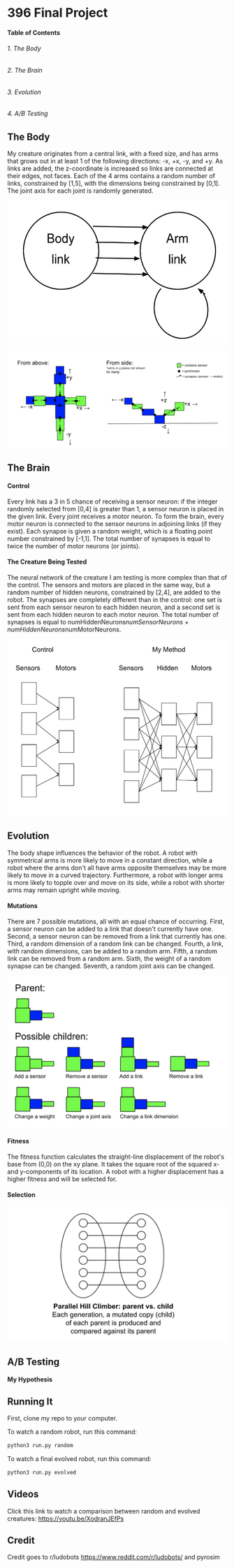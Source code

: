 # 396 Final Project

#### Table of Contents
###### 1. The Body
###### 2. The Brain
###### 3. Evolution
###### 4. A/B Testing

## The Body
My creature originates from a central link, with a fixed size, and has arms that grows out in at least 1 of the following directions: -x, +x, -y, and +y. As links are added, the z-coordinate is increased so links are connected at their edges, not faces. Each of the 4 arms contains a random number of links, constrained by [1,5], with the dimensions being constrained by [0,1]. The joint axis for each joint is randomly generated. 

![alt text](https://github.com/juliagangi/mybots/blob/finalExperiment/botdiagram.png?raw=true)

![alt text](https://github.com/juliagangi/mybots/blob/finalExperiment/bodydiagram.png?raw=true)

## The Brain
#### Control
Every link has a 3 in 5 chance of receiving a sensor neuron: if the integer randomly selected from [0,4] is greater than 1, a sensor neuron is placed in the given link. Every joint receives a motor neuron. To form the brain, every motor neuron is connected to the sensor neurons in adjoining links (if they exist). Each synapse is given a random weight, which is a floating point number constrained by [-1,1]. The total number of synapses is equal to twice the number of motor neurons (or joints).

#### The Creature Being Tested
The neural network of the creature I am testing is more complex than that of the control. The sensors and motors are placed in the same way, but a random number of hidden neurons, constrained by [2,4], are added to the robot. The synapses are completely different than in the control: one set is sent from each sensor neuron to each hidden neuron, and a second set is sent from each hidden neuron to each motor neuron. The total number of synapses is equal to numHiddenNeurons*numSensorNeurons + numHiddenNeurons*numMotorNeurons.

![alt text](https://github.com/juliagangi/mybots/blob/finalExperiment/neuralnetwork.png?raw=true)

## Evolution
The body shape influences the behavior of the robot. A robot with symmetrical arms is more likely to move in a constant direction, while a robot where the arms don't all have arms opposite themselves may be more likely to move in a curved trajectory. Furthermore, a robot with longer arms is more likely to topple over and move on its side, while a robot with shorter arms may remain upright while moving.

#### Mutations
There are 7 possible mutations, all with an equal chance of occurring. First, a sensor neuron can be added to a link that doesn't currently have one. Second, a sensor neuron can be removed from a link that currently has one. Third, a random dimension of a random link can be changed. Fourth, a link, with random dimensions, can be added to a random arm. Fifth, a random link can be removed from a random arm. Sixth, the weight of a random synapse can be changed. Seventh, a random joint axis can be changed. 

![alt text](https://github.com/juliagangi/mybots/blob/finalExperiment/mutations.png?raw=true)

#### Fitness 
The fitness function calculates the straight-line displacement of the robot's base from (0,0) on the xy plane. It takes the square root of the squared x- and y-components of its location. A robot with a higher displacement has a higher fitness and will be selected for.

#### Selection
![alt text](https://github.com/juliagangi/mybots/blob/finalExperiment/selection.png?raw=true)

## A/B Testing
#### My Hypothesis

## Running It
First, clone my repo to your computer.

To watch a random robot, run this command:

```bash
python3 run.py random
```

To watch a final evolved robot, run this command:

```bash
python3 run.py evolved
```

## Videos

Click this link to watch a comparison between random and evolved creatures: <https://youtu.be/XodranJEfPs>

## Credit

Credit goes to r/ludobots <https://www.reddit.com/r/ludobots/> and pyrosim

